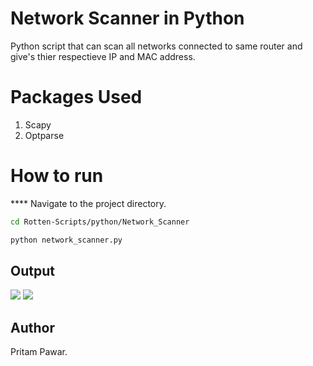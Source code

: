 
# Network Scanner in Python
Python script that can scan all networks connected to same router and give's thier respectieve IP and MAC address.

# Packages Used
1. Scapy
2. Optparse

# How to run
**** Navigate to the project directory.

```bash
cd Rotten-Scripts/python/Network_Scanner
```
```bash
python network_scanner.py
```
## Output

![](https://i.imgur.com/qAZY9tu.png)
![](https://i.imgur.com/NyKQ0UW.png)

## Author
  Pritam Pawar.
  
